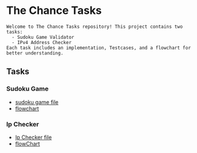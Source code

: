 # The Chance Tasks
    Welcome to The Chance Tasks repository! This project contains two tasks:
      - Sudoku Game Validator 
      - IPv4 Address Checker 
    Each task includes an implementation, Testcases, and a flowchart for better understanding.
## Tasks
### Sudoku Game
- [sudoku game file ](src/suduko/SudokuGame.kt)
- [flowchart](https://drive.google.com/file/d/1inZqC3nGdqUIdfNTkmfzKoTvEiOzcQcn/view?usp=sharing)
### Ip Checker
- [Ip Checker file](src/ipv4/Ipv4Checker.kt)
- [flowChart](https://drive.google.com/file/d/1kuevaimhGQw95Y0BjKGjb8r4xGH4AMdI/view?usp=sharing)
